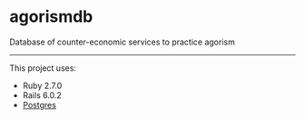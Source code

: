 # agorismdb
Database of counter-economic services to practice agorism

___
This project uses:
- Ruby 2.7.0
- Rails 6.0.2
- [Postgres](https://www.postgresql.org/)
